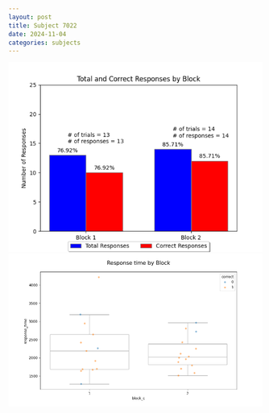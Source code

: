 ```yaml
---
layout: post
title: Subject 7022
date: 2024-11-04
categories: subjects
---
```


![](data/7022/run-6/7022_ATS_responses.png)
![](data/7022/run-6/7022_ATS_rt.png)
